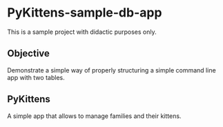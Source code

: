 # PyKittens-sample-db-app

This is a sample project with didactic purposes only.

## Objective

Demonstrate a simple way of properly structuring a simple command line app with two tables.

## PyKittens

A simple app that allows to manage families and their kittens.

